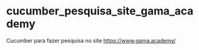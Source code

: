 # cucumber_pesquisa_site_gama_academy
Cucumber para fazer pesquisa no site https://www.gama.academy/

